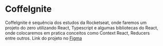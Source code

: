 # CoffeIgnite

CoffeIgnite é sequência dos estudos da Rocketseat, onde faremos um projeto do zero utilizando React, Typescript 
e algumas bibliotecas do React, onde colocaremos em pratica conceitos como Context React, Reducers entre outros.
Link do projeto no <a href="https://www.figma.com/file/fv4btAS6y5sH1WTJsSpcOk/Coffee-Delivery-(Copy)?node-id=2%3A1550" target="_blank">Figma </a>
